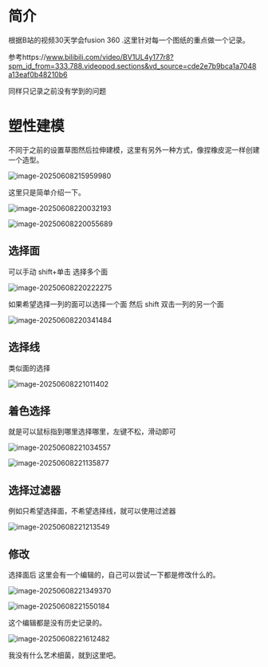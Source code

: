 # 简介

根据B站的视频30天学会fusion 360 .这里针对每一个图纸的重点做一个记录。

参考https://www.bilibili.com/video/BV1UL4y177r8?spm_id_from=333.788.videopod.sections&vd_source=cde2e7b9bca1a7048a13eaf0b48210b6



同样只记录之前没有学到的问题



# 塑性建模

不同于之前的设置草图然后拉伸建模，这里有另外一种方式，像捏橡皮泥一样创建一个造型。

![image-20250608215959980](./Day25-塑性建模/image-20250608215959980.png)

这里只是简单介绍一下。

![image-20250608220032193](./Day25-塑性建模/image-20250608220032193.png)

![image-20250608220055689](./Day25-塑性建模/image-20250608220055689.png)

## 选择面

可以手动 shift+单击  选择多个面

![image-20250608220222275](./Day25-塑性建模/image-20250608220222275.png)



如果希望选择一列的面可以选择一个面 然后 shift 双击一列的另一个面

![image-20250608220341484](./Day25-塑性建模/image-20250608220341484.png)

## 选择线

类似面的选择

![image-20250608221011402](./Day25-塑性建模/image-20250608221011402.png)

## 着色选择

就是可以鼠标指到哪里选择哪里，左键不松，滑动即可

![image-20250608221034557](./Day25-塑性建模/image-20250608221034557.png)

![image-20250608221135877](./Day25-塑性建模/image-20250608221135877.png)

## 选择过滤器

例如只希望选择面，不希望选择线，就可以使用过滤器

![image-20250608221213549](./Day25-塑性建模/image-20250608221213549.png)

## 修改

选择面后 这里会有一个编辑的，自己可以尝试一下都是修改什么的。

![image-20250608221349370](./Day25-塑性建模/image-20250608221349370.png)

![image-20250608221550184](./Day25-塑性建模/image-20250608221550184.png)



这个编辑都是没有历史记录的。

![image-20250608221612482](./Day25-塑性建模/image-20250608221612482.png)

我没有什么艺术细菌，就到这里吧。
